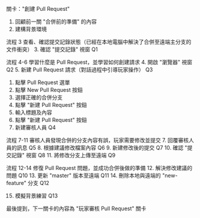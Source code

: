 關卡："創建 Pull Request"

1. 回顧前一關 "合併前的準備" 的內容
2. 建構背景環境

流程 3 查看、確認提交記錄狀態（已經在本地電腦中解決了合併至遠端主分支的文件衝突）
3. 確認 "提交記錄" 視窗     Q1

流程 4-6 學習什麼是 Pull Request，並學習如何創建請求
4. 開啟 "瀏覽器" 視窗   Q2
5. 新建 Pull Request 請求（對話過程中引導玩家操作） Q3
   1. 點擊 Pull Request 選單
   2. 點擊 New Pull Request 按鈕
   3. 選擇正確的合併分支
   4. 點擊 "新建 Pull Request" 按鈕
   5. 輸入標題及內容
   6. 點擊 "新建 Pull Request" 按鈕
6. 新建審核人員 Q4
   
流程 7-11 審核人員發現合併的分支內容有誤，玩家需要修改並提交
7. 回覆審核人員的訊息 Q5
8. 根據建議修改檔案內容 Q6
9. 新建修改後的提交 Q7
10. 確認 "提交記錄" 視窗 Q8
11. 將修改分支上傳至遠端 Q9

流程 12-14 修復 Pull Request 問題，並成功合併後做的準備
12.  解決修改建議的問題 Q10
13.  更新 "master" 版本至遠端 Q11
14.  刪除本地與遠端的 "new-feature" 分支 Q12

15. 模擬背景練習   Q13
    
最後提到，下一關卡的內容為 "玩家審核 Pull Request" 關卡
